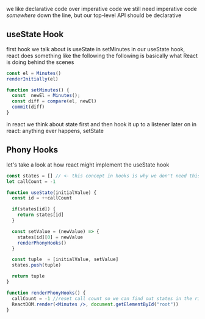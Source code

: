 we like declarative code over imperative code
we still need imperative code _somewhere_ down the line, but our top-level API should be declarative

## useState Hook
first hook we talk about is useState
in setMinutes in our useState hook, react does  something like the following
the following is basically what React is doing behind the scenes

```jsx
const el = Minutes()
renderInitially(el)

function setMinutes() {
  const  newEl = Minutes();
  const diff = compare(el, newEl)
  commit(diff)
}
```

in react we think about state first and then hook it up to a listener later on
in react: anything ever happens, setState

## Phony Hooks
let's take a look at how react might implement the useState hook
```jsx
const states = [] // <- this concept in hooks is why we don't need this.state anymore
let callCount = -1

function useState(initialValue) {
  const id = ++callCount

  if(states[id]) {
    return states[id]
  }

  const setValue = (newValue) => {
    states[id][0] = newValue
    renderPhonyHooks()
  }

  const tuple  = [initialValue, setValue]
  states.push(tuple)

  return tuple
}

function renderPhonyHooks() {
  callCount = -1 //reset call count so we can find out states in the right order
  ReactDOM.render(<Minutes />, document.getElementById("root"))
}
```
